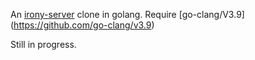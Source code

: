 An [irony-server](https://github.com/Sarcasm/irony-mode) clone in golang.
Require [go-clang/V3.9] (https://github.com/go-clang/v3.9)

Still in progress.



